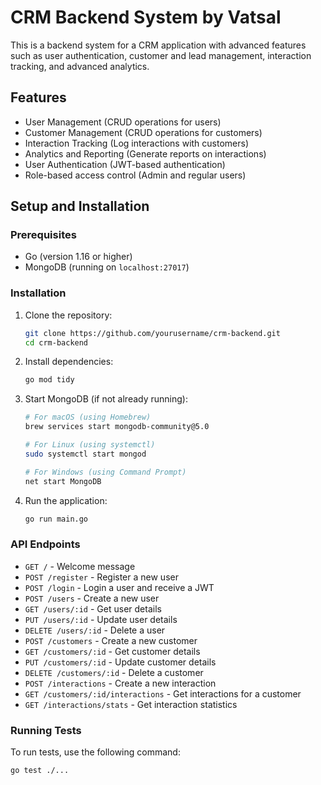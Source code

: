 # CRM Backend System by Vatsal

This is a backend system for a CRM application with advanced features such as user authentication, customer and lead management, interaction tracking, and advanced analytics.

## Features

- User Management (CRUD operations for users)
- Customer Management (CRUD operations for customers)
- Interaction Tracking (Log interactions with customers)
- Analytics and Reporting (Generate reports on interactions)
- User Authentication (JWT-based authentication)
- Role-based access control (Admin and regular users)

## Setup and Installation

### Prerequisites

- Go (version 1.16 or higher)
- MongoDB (running on `localhost:27017`)

### Installation

1. Clone the repository:

    ```bash
    git clone https://github.com/yourusername/crm-backend.git
    cd crm-backend
    ```

2. Install dependencies:

    ```bash
    go mod tidy
    ```

3. Start MongoDB (if not already running):

    ```bash
    # For macOS (using Homebrew)
    brew services start mongodb-community@5.0

    # For Linux (using systemctl)
    sudo systemctl start mongod

    # For Windows (using Command Prompt)
    net start MongoDB
    ```

4. Run the application:

    ```bash
    go run main.go
    ```

### API Endpoints

- `GET /` - Welcome message
- `POST /register` - Register a new user
- `POST /login` - Login a user and receive a JWT
- `POST /users` - Create a new user
- `GET /users/:id` - Get user details
- `PUT /users/:id` - Update user details
- `DELETE /users/:id` - Delete a user
- `POST /customers` - Create a new customer
- `GET /customers/:id` - Get customer details
- `PUT /customers/:id` - Update customer details
- `DELETE /customers/:id` - Delete a customer
- `POST /interactions` - Create a new interaction
- `GET /customers/:id/interactions` - Get interactions for a customer
- `GET /interactions/stats` - Get interaction statistics


### Running Tests

To run tests, use the following command:

```bash
go test ./...




